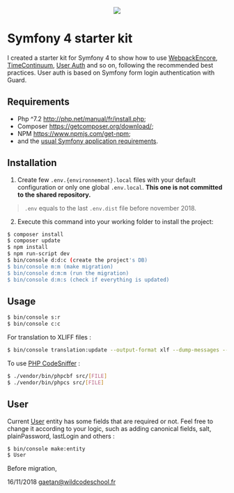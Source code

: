 <p align="center"><a href="https://symfony.com" target="_blank">
    <img src="https://symfony.com/logos/symfony_black_02.svg">
</a></p>

Symfony 4 starter kit
=====================

I created a starter kit for Symfony 4 to show how to use [WebpackEncore][1], [TimeContinuum][2], [User Auth][3]
and so on, following the recommended best practices.
User auth is based on Symfony form login authentication with Guard.

Requirements
------------

  * Php ^7.2    http://php.net/manual/fr/install.php;
  * Composer    https://getcomposer.org/download/;
  * NPM         https://www.npmjs.com/get-npm;
  * and the [usual Symfony application requirements][4].

Installation
------------

1. Create few `.env.{environnement}.local` files with your default configuration or only one global `.env.local`.
 **This one is not committed to the shared repository.**
 
> `.env` equals to the last `.env.dist` file before november 2018.

2. Execute this command into your working folder to install the project:

```bash
$ composer install
$ composer update
$ npm install
$ npm run-script dev
$ bin/console d:d:c (create the project's DB)
$ bin/console m:m (make migration)
$ bin/console d:m:m (run the migration)
$ bin/console d:m:s (check if everything is updated)
```

Usage
-----

```bash
$ bin/console s:r
$ bin/console c:c
```

For translation to XLIFF files :
```bash
$ bin/console translation:update --output-format xlf --dump-messages --force en
```

To use [PHP CodeSniffer][5] :
```bash
$ ./vendor/bin/phpcbf src/[FILE]
$ ./vendor/bin/phpcs src/[FILE]
```

User
-----

Current [User][6] entity has some fields that are required or not.
Feel free to change it according to your logic, such as adding canonical fields, salt, plainPassword, lastLogin and others  : 
```bash
$ bin/console make:entity
$ User
```

Before migration, 

[1]: https://symfony.com/doc/current/frontend.html
[2]: https://github.com/Innmind/TimeContinuum
[3]: https://symfony.com/doc/current/security/form_login_setup.html
[4]: https://symfony.com/doc/current/reference/requirements.html
[5]: https://github.com/squizlabs/PHP_CodeSniffer
[6]: https://symfony.com/doc/current/security.html

16/11/2018 gaetan@wildcodeschool.fr